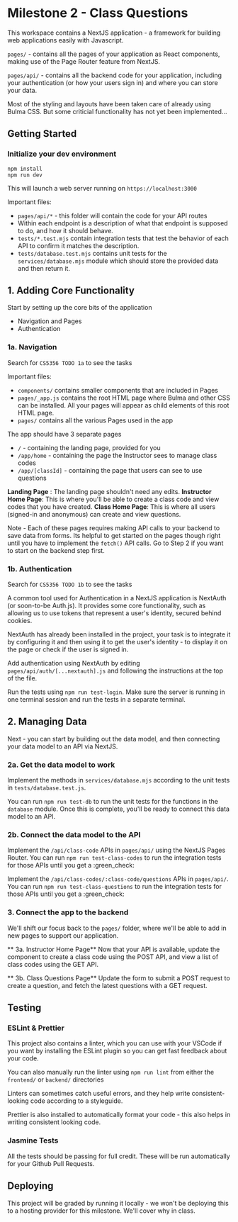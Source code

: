 # Milestone 2 - Class Questions

This workspace contains a NextJS application - a framework for building web applications easily with Javascript.

`pages/` - contains all the pages of your application as React components, making use of the Page Router feature from NextJS.

`pages/api/` - contains all the backend code for your application, including your authentication (or how your users sign in) and where you can store your data.

Most of the styling and layouts have been taken care of already using Bulma CSS. But some criticial functionality has not yet been implemented...

## Getting Started

### Initialize your dev environment

```
npm install
npm run dev
```

This will launch a web server running on `https://localhost:3000`

Important files:
* `pages/api/*` - this folder will contain the code for your API routes
* Within each endpoint is a description of what that endpoint is supposed to do, and how it should behave.
* `tests/*.test.mjs` contain integration tests that test the behavior of each API to confirm it matches the description.
* `tests/database.test.mjs` contains unit tests for the `services/database.mjs` module which should store the provided data and then return it.

## 1. Adding Core Functionality

Start by setting up the core bits of the application
* Navigation and Pages
* Authentication

### 1a. Navigation
Search for `CS5356 TODO 1a` to see the tasks

Important files:
* `components/` contains smaller components that are included in Pages
* `pages/_app.js` contains the root HTML page where Bulma and other CSS can be installed. All your pages will appear as child elements of this root HTML page.
* `pages/` contains all the various Pages used in the app

The app should have 3 separate pages
* `/` - containing the landing page, provided for you
* `/app/home` - containing the page the Instructor sees to manage class codes
* `/app/[classId]` - containing the page that users can see to use questions

**Landing Page** : The landing page shouldn't need any edits.
**Instructor Home Page**: This is where you'll be able to create a class code and view codes that you have created.
**Class Home Page**: This is where all users (signed-in and anonymous) can create and view questions.

Note - Each of these pages requires making API calls to your backend to save data from forms. Its helpful to get started on the pages though right until you have to implement the `fetch()` API calls. Go to Step 2 if you want to start on the backend step first.

### 1b. Authentication

Search for `CS5356 TODO 1b` to see the tasks

A common tool used for Authentication in a NextJS application is NextAuth (or soon-to-be Auth.js). It provides some core functionality, such as allowing us to use tokens that represent a user's identity, secured behind cookies.

NextAuth has already been installed in the project, your task is to integrate it by configuring it and then using it to get the user's identity - to display it on the page or check if the user is signed in.

Add authentication using NextAuth by editing `pages/api/auth/[...nextauth].js` and following the instructions at the top of the file. 

Run the tests using `npm run test-login`. Make sure the server is running in one terminal session and run the tests in a separate terminal.

## 2. Managing Data
Next - you can start by building out the data model, and then connecting your data model to an API via NextJS.

### 2a. Get the data model to work
Implement the methods in `services/database.mjs` according to the unit tests in `tests/database.test.js`.

You can run `npm run test-db` to run the unit tests for the functions in the `database` module. Once this is complete, you'll be ready to connect this data model to an API.

### 2b. Connect the data model to the API
Implement the `/api/class-code` APIs in `pages/api/` using the NextJS Pages Router. You can run `npm run test-class-codes` to run the integration tests for those APIs until you get a :green_check:

Implement the `/api/class-codes/:class-code/questions` APIs in `pages/api/`. You can run `npm run test-class-questions` to run the integration tests for those APIs until you get a :green_check:

### 3. Connect the app to the backend

We'll shift our focus back to the `pages/` folder, where we'll be able to add in new pages to support our application.

** 3a. Instructor Home Page** Now that your API is available, update the component to create a class code using the POST API, and view a list of class codes using the GET API.

** 3b. Class Questions Page** Update the form to submit a POST request to create a question, and fetch the latest questions with a GET request.

## Testing

### ESLint & Prettier
This project also contains a linter, which you can use with your VSCode if you want by installing the ESLint plugin so you can get fast feedback about your code.

You can also manually run the linter using `npm run lint` from either the `frontend/` or `backend/` directories

Linters can sometimes catch useful errors, and they help write consistent-looking code according to a styleguide.

Prettier is also installed to automatically format your code - this also helps in writing consistent looking code.

### Jasmine Tests

All the tests should be passing for full credit. These will be run automatically for your Github Pull Requests.

## Deploying

This project will be graded by running it locally - we won't be deploying this to a hosting provider for this milestone. We'll cover why in class.